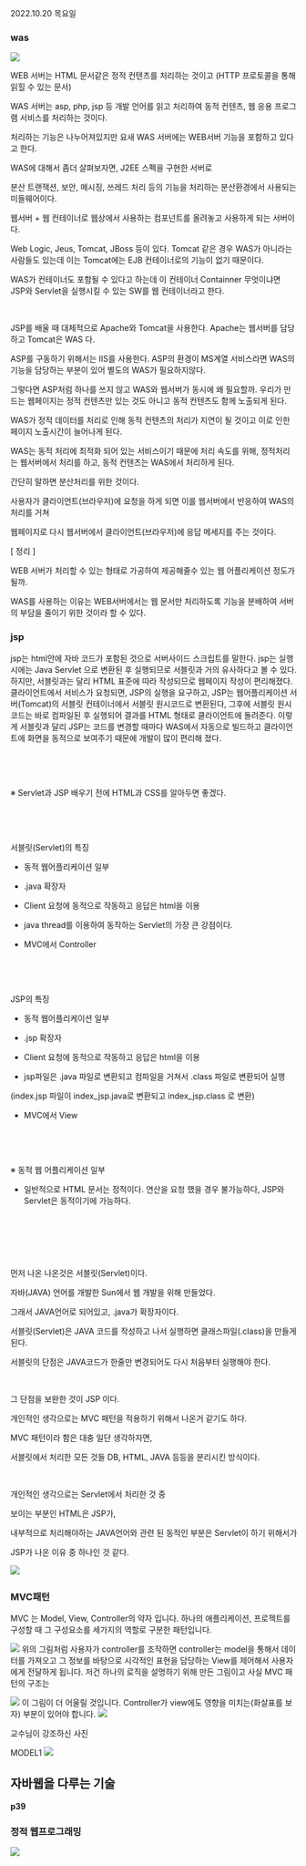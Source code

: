 2022.10.20 목요일

### was

![](2022-10-20-09-10-22.png)

WEB 서버는 HTML 문서같은 정적 컨텐츠를 처리하는 것이고 (HTTP 프로토콜을 통해 읽힐 수 있는 문서)

WAS 서버는 asp, php, jsp 등 개발 언어를 읽고 처리하여 동적 컨텐츠, 웹 응용 프로그램 서비스를 처리하는 것이다.

처리하는 기능은 나누어져있지만 요새 WAS 서버에는 WEB서버 기능을 포함하고 있다고 한다.

WAS에 대해서 좀더 살펴보자면, J2EE 스펙을 구현한 서버로

분산 트랜잭션, 보안, 메시징, 쓰레드 처리 등의 기능을 처리하는 분산환경에서 사용되는 미들웨어이다.

웹서버 + 웹 컨테이너로 웹상에서 사용하는 컴포넌트를 올려놓고 사용하게 되는 서버이다.

Web Logic, Jeus, Tomcat, JBoss 등이 있다. Tomcat 같은 경우 WAS가 아니라는 사람들도 있는데 이는 Tomcat에는 EJB 컨테이너로의 기능이 없기 때문이다.

WAS가 컨테이너도 포함될 수 있다고 하는데 이 컨테이너 Containner 무엇이냐면 JSP와 Servlet을 실행시킬 수 있는 SW를 웹 컨테이너라고 한다.

​

JSP를 배울 때 대체적으로 Apache와 Tomcat을 사용한다. Apache는 웹서버를 담당하고 Tomcat은 WAS 다.

ASP를 구동하기 위해서는 IIS를 사용한다. ASP의 환경이 MS계열 서비스라면 WAS의 기능을 담당하는 부분이 있어 별도의 WAS가 필요하지않다.

그렇다면 ASP처럼 하나를 쓰지 않고 WAS와 웹서버가 동시에 왜 필요할까.
우리가 만드는 웹페이지는 정적 컨텐츠만 있는 것도 아니고 동적 컨텐츠도 함께 노출되게 된다.

WAS가 정적 데이터를 처리로 인해 동적 컨텐츠의 처리가 지연이 될 것이고 이로 인한 페이지 노출시간이 늘어나게 된다.

WAS는 동적 처리에 최적화 되어 있는 서비스이기 때문에 처리 속도를 위해, 정적처리는 웹서버에서 처리를 하고, 동적 컨텐츠는 WAS에서 처리하게 된다.

간단히 말하면 분산처리를 위한 것이다.

사용자가 클라이언트(브라우저)에 요청을 하게 되면 이를 웹서버에서 반응하여 WAS의 처리를 거쳐

웹페이지로 다시 웹서버에서 클라이언트(브라우저)에 응답 메세지를 주는 것이다.

[ 정리 ]

WEB 서버가 처리할 수 있는 형태로 가공하여 제공해줄수 있는 웹 어플리케이션 정도가 될까.

WAS를 사용하는 이유는 WEB서버에서는 웹 문서만 처리하도록 기능을 분배하여 서버의 부담을 줄이기 위한 것이라 할 수 있다.

### jsp

jsp는 html안에 자바 코드가 포함된 것으로 서버사이드 스크립트를 말한다. jsp는 실행시에는 Java Servlet 으로 변환된 후 실행되므로 서블릿과 거의 유사하다고 볼 수 있다. 하지만, 서블릿과는 달리 HTML 표준에 따라 작성되므로 웹페이지 작성이 편리해졌다. 클라이언트에서 서비스가 요청되면, JSP의 실행을 요구하고, JSP는 웹어플리케이션 서버(Tomcat)의 서블릿 컨테이너에서 서블릿 원시코드로 변환된다, 그후에 서블릿 원시코드는 바로 컴파일된 후 실행되어 결과를 HTML 형태로 클라이언트에 돌려준다. 이렇게 서블릿과 달리 JSP는 코드를 변경할 때마다 WAS에서 자동으로 빌드하고 클라이언트에 화면을 동적으로 보여주기 때문에 개발이 많이 편리해 졌다.​

​

​

※ Servlet과 JSP 배우기 전에 HTML과 CSS를 알아두면 좋겠다.

​

​

서블릿(Servlet)의 특징

- 동적 웹어플리케이션 일부

- .java 확장자

- Client 요청에 동적으로 작동하고 응답은 html을 이용

- java thread를 이용하여 동작하는 Servlet의 가장 큰 강점이다.

- MVC에서 Controller

​

​

JSP의 특징

- 동적 웹어플리케이션 일부

- .jsp 확장자

- Client 요청에 동적으로 작동하고 응답은 html을 이용

- jsp파일은 .java 파일로 변환되고 컴파일을 거쳐서 .class 파일로 변환되어 실행

(index.jsp 파일이 index_jsp.java로 변환되고 index_jsp.class 로 변환)

- MVC에서 View

​

​

※ 동적 웹 어플리케이션 일부

- 일반적으로 HTML 문서는 정적이다. 연산을 요청 했을 경우 불가능하다, JSP와 Servlet은 동적이기에 가능하다.

​

​

​

먼저 나온 나온것은 서블릿(Servlet)이다.

자바(JAVA) 언어를 개발한 Sun에서 웹 개발을 위해 만들었다.

그래서 JAVA언어로 되어있고, .java가 확장자이다.

서블릿(Servlet)은 JAVA 코드를 작성하고 나서 실행하면 클래스파일(.class)을 만들게 된다.

서블릿의 단점은 JAVA코드가 한줄만 변경되어도 다시 처음부터 실행해야 한다.

​

그 단점을 보완한 것이 JSP 이다.

개인적인 생각으로는 MVC 패턴을 적용하기 위해서 나온거 같기도 하다.

MVC 패턴이라 함은 대충 일단 생각하자면,

서블릿에서 처리한 모든 것들 DB, HTML, JAVA 등등을 분리시킨 방식이다.

​

개인적인 생각으로는 Servlet에서 처리한 것 중

보이는 부분인 HTML은 JSP가,

내부적으로 처리해야하는 JAVA언어와 관련 된 동적인 부분은 Servlet이 하기 위해서가

JSP가 나온 이유 중 하나인 것 같다.

​![](2022-10-20-09-18-01.png)

### MVC패턴

MVC 는 Model, View, Controller의 약자 입니다. 하나의 애플리케이션, 프로젝트를 구성할 때 그 구성요소를 세가지의 역할로 구분한 패턴입니다.

![](2022-10-20-09-24-34.png)
위의 그림처럼 사용자가 controller를 조작하면 controller는 model을 통해서 데이터를 가져오고 그 정보를 바탕으로 시각적인 표현을 담당하는 View를 제어해서 사용자에게 전달하게 됩니다. 저건 하나의 로직을 설명하기 위해 만든 그림이고 사실 MVC 패턴의 구조는

![](2022-10-20-09-25-08.png)
이 그림이 더 어울릴 것입니다. Controller가 view에도 영향을 미치는(화살표를 보자) 부분이 있어야 합니다.
![](https://media.giphy.com/media/MWdOAxxPDEhNKyzXVK/giphy.gif)

교수님이 강조하신 사진

MODEL1
![](2022-10-20-09-55-06.png)

## 자바웹을 다루는 기술

<strong>p39</strong>

### 정적 웹프로그래밍

![](https://media.giphy.com/media/s8WujgkvaRKda/giphy.gif)
